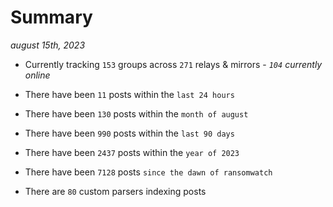 
# Summary
_august 15th, 2023_

- Currently tracking `153` groups across `271` relays & mirrors - _`104` currently online_

- There have been `11` posts within the `last 24 hours`

- There have been `130` posts within the `month of august`

- There have been `990` posts within the `last 90 days`

- There have been `2437` posts within the `year of 2023`

- There have been `7128` posts `since the dawn of ransomwatch`

- There are `80` custom parsers indexing posts
